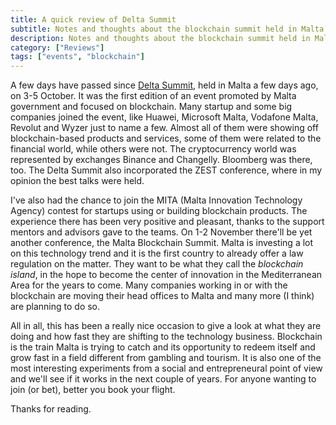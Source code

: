 ```yaml
---
title: A quick review of Delta Summit
subtitle: Notes and thoughts about the blockchain summit held in Malta
description: Notes and thoughts about the blockchain summit held in Malta
category: ["Reviews"]
tags: ["events", "blockchain"]
---
```


A few days have passed since [Delta Summit](https://delta-summit.com/), held in Malta a few days ago, on 3-5 October. It was the first edition of an event promoted by Malta government and focused on blockchain. Many startup and some big companies joined the event, like Huawei, Microsoft Malta, Vodafone Malta, Revolut and Wyzer just to name a few. Almost all of them were showing off blockchain-based products and services, some of them were related to the financial world, while others were not. The cryptocurrency world was represented by exchanges Binance and Changelly. Bloomberg was there, too. The Delta Summit also incorporated the ZEST conference, where in my opinion the best talks were held.

I've also had the chance to join the MITA (Malta Innovation Technology Agency) contest for startups using or building blockchain products. The experience there has been very positive and pleasant, thanks to the support mentors and advisors gave to the teams. On 1-2 November there'll be yet another conference, the Malta Blockchain Summit. Malta is investing a lot on this technology trend and it is the first country to already offer a law regulation on the matter. They want to be what they call the *blockchain island*, in the hope to become the center of innovation in the Mediterranean Area for the years to come. Many companies working in or with the blockchain are moving their head offices to Malta and many more (I think) are planning to do so.

All in all, this has been a really nice occasion to give a look at what they are doing and how fast they are shifting to the technology business. Blockchain is the train Malta is trying to catch and its opportunity to redeem itself and grow fast in a field different from gambling and tourism. It is also one of the most interesting experiments from a social and entrepreneural point of view and we'll see if it works in the next couple of years. For anyone wanting to join (or bet), better you book your flight.

Thanks for reading.

